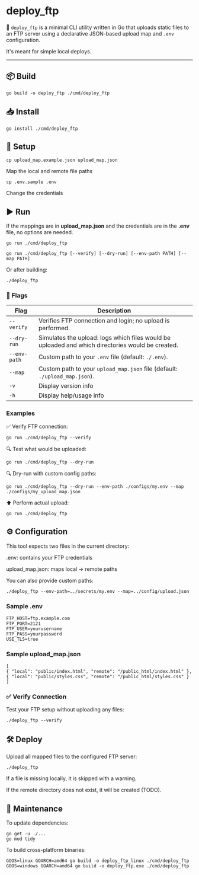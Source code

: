 # deploy_ftp

🚀 `deploy_ftp` is a minimal CLI utility written in Go that uploads static files to an FTP server using a declarative JSON-based upload map and `.env` configuration.

It's meant for simple local deploys.

---

## 📦 Build

    go build -o deploy_ftp ./cmd/deploy_ftp

## 📥 Install

    go install ./cmd/deploy_ftp

## 🧰 Setup

    cp upload_map.example.json upload_map.json

Map the local and remote file paths

    cp .env.sample .env

Change the credentials

## ▶️ Run

If the mappings are in **upload_map.json** and the credentials are in the **.env** file, no options are needed.

    go run ./cmd/deploy_ftp

    go run ./cmd/deploy_ftp [--verify] [--dry-run] [--env-path PATH] [--map PATH]

Or after building:

    ./deploy_ftp

### 📄 Flags

| Flag         | Description                                                                                                 |
|--------------|-------------------------------------------------------------------------------------------------------------|
| `--verify`   | Verifies FTP connection and login; no upload is performed.                                                  |
| `--dry-run`  | Simulates the upload: logs which files would be uploaded and which directories would be created.            |
| `--env-path` | Custom path to your `.env` file (default: `./.env`).                                                        |
| `--map`      | Custom path to your `upload_map.json` file (default: `./upload_map.json`).                                  |
| `-v`         | Display version info                                                                                        |
| `-h`         | Display help/usage info                                                                                     |


### Examples

✅ Verify FTP connection:

    go run ./cmd/deploy_ftp --verify

🔍 Test what would be uploaded:

    go run ./cmd/deploy_ftp --dry-run

🔍 Dry-run with custom config paths:

    go run ./cmd/deploy_ftp --dry-run --env-path ./configs/my.env --map ./configs/my_upload_map.json

⬆️ Perform actual upload:

    go run ./cmd/deploy_ftp

## ⚙️ Configuration

This tool expects two files in the current directory:

.env: contains your FTP credentials

upload_map.json: maps local → remote paths

You can also provide custom paths:

    ./deploy_ftp --env-path=../secrets/my.env --map=../config/upload.json

### Sample .env

    FTP_HOST=ftp.example.com
    FTP_PORT=2121
    FTP_USER=yourusername
    FTP_PASS=yourpassword
    USE_TLS=true

### Sample upload_map.json

    [
    { "local": "public/index.html", "remote": "/public_html/index.html" },
    { "local": "public/styles.css", "remote": "/public_html/styles.css" }
    ]

### ✅ Verify Connection

Test your FTP setup without uploading any files:

    ./deploy_ftp --verify

## 🛠 Deploy

Upload all mapped files to the configured FTP server:

    ./deploy_ftp

If a file is missing locally, it is skipped with a warning.

If the remote directory does not exist, it will be created (TODO).

## 🔧 Maintenance

To update dependencies:

    go get -u ./...
    go mod tidy

To build cross-platform binaries:

    GOOS=linux GOARCH=amd64 go build -o deploy_ftp_linux ./cmd/deploy_ftp
    GOOS=windows GOARCH=amd64 go build -o deploy_ftp.exe ./cmd/deploy_ftp


